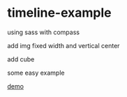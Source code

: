 # timeline-example
using sass with compass

add img fixed width and vertical center

add cube

some easy example

<a href="http://htmlpreview.github.io/?https://github.com/sky790312/timeline-example/blob/master/timeline.html"> demo </a>


